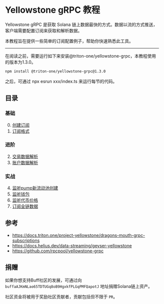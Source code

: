 # Yellowstone gRPC 教程

Yellowstone gRPC 是获取 Solana 链上数据最快的方式。数据以流的方式推送，客户端需要配置订阅来获取和解析数据。

本教程旨在提供一些简单的订阅配置例子，帮助你快速熟悉此工具。

---

在阅读之前，需要运行如下来安装@triton-one/yellowstone-grpc，本教程使用的版本为1.3.0。

```bash
npm install @triton-one/yellowstone-grpc@1.3.0
```

之后，可通过 npx esrun xxx/index.ts 来运行每节的代码。

## 目录

### 基础

0. [创建订阅](./00-sub/)
1. [订阅格式](./01-format/)

### 进阶

2. [交易数据解析](./02-txn-parser/)
3. [账户数据解析](./03-account-parser/)

### 实战

4. [监听pump新流动池创建](./04-example-subNewPool/)
5. [监听钱包](./05-example-subWallet/)
6. [监听代币价格](./06-example-subPrice/)
7. [订阅全链数据](./07-example-subBlock/)

## 参考

- https://docs.triton.one/project-yellowstone/dragons-mouth-grpc-subscriptions
- https://docs.helius.dev/data-streaming/geyser-yellowstone
- https://github.com/rpcpool/yellowstone-grpc

## 捐赠

如果你想支持Buff社区的发展，可通过向 `buffaAJKmNLao65TDTUGq8oB9HgxkfPLGqPMFQapotJ` 地址捐赠Solana链上资产。

社区资金将被用于奖励社区贡献者，贡献包括但不限于 `PR`。